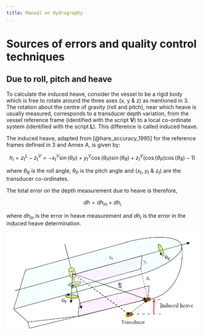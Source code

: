 ```yaml
---
title: Manual on Hydrography
...
```


Sources of errors and quality control techniques
================================================

Due to roll, pitch and heave
----------------------------

To calculate the induced heave, consider the vessel to be a rigid body which is free to rotate around the three axes (x, y & z) as mentioned in 3. The rotation about the centre of gravity (roll and pitch), near which heave is usually measured, corresponds to a transducer depth variation, from the vessel reference frame (identified with the script **V**) to a local co-ordinate system (identified with the script **L**). This difference is called induced heave.

The induced heave, adapted from [@hare_accuracy_1995] for the reference frames defined in 3 and Annex A, is given by:

$$h_{i} = z_{t}^{L} - z_{t}^{V} = -x_{t}^{V} \sin(\theta_{P}) + y_{t}^{V} \cos(\theta_{P}) \sin(\theta_{R}) + z_{t}^{V} (\cos(\theta_{P}) \cos(\theta_{R}) - 1)$$

where $\theta_{R}$ is the roll angle, $\theta_{P}$ is the pitch angle and ($x_{t}$, $y_{t}$ & $z_{t}$) are the transducer co-ordinates.

The total error on the depth measurement due to heave is therefore,

$$dh = dh_{m} + dh_{i}$$

where $dh_{m}$ is the error in heave measurement and $dh_{i}$ is the error in the induced heave determination.

![Induced heave](C-13_files/Induced_heave.png)
